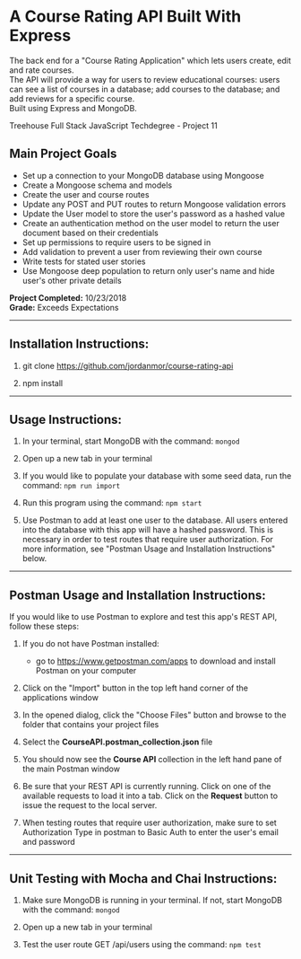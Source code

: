 # A Course Rating API Built With Express
The back end for a "Course Rating Application" which lets users create, edit and rate courses.  
The API will provide a way for users to review educational courses: users can see a list of courses in a database; add courses to the database; and add reviews for a specific course.  
Built using Express and MongoDB.  

Treehouse Full Stack JavaScript Techdegree - Project 11

## Main Project Goals
* Set up a connection to your MongoDB database using Mongoose
* Create a Mongoose schema and models
* Create the user and course routes
* Update any POST and PUT routes to return Mongoose validation errors
* Update the User model to store the user's password as a hashed value
* Create an authentication method on the user model to return the user document based on their credentials
* Set up permissions to require users to be signed in
* Add validation to prevent a user from reviewing their own course
* Write tests for stated user stories
* Use Mongoose deep population to return only user's name and hide user's other private details

**Project Completed:** 10/23/2018  
**Grade:** Exceeds Expectations

---
## Installation Instructions:
1. git clone https://github.com/jordanmor/course-rating-api

2. npm install

---

## Usage Instructions:
1. In your terminal, start MongoDB with the command: `mongod`

2. Open up a new tab in your terminal

3. If you would like to populate your database with some seed data, run the command: `npm run import`

4. Run this program using the command: `npm start`

5. Use Postman to add at least one user to the database. All users entered into the database with this app will have a hashed password. This is necessary in order to test routes that require user authorization. For more information, see "Postman Usage and Installation Instructions" below.

---

## Postman Usage and Installation Instructions:  
If you would like to use Postman to explore and test this app's REST API, follow these steps:

1. If you do not have Postman installed:
    - go to https://www.getpostman.com/apps to download and install Postman on your computer

2. Click on the "Import" button in the top left hand corner of the applications window

3. In the opened dialog, click the "Choose Files" button and browse to the folder that contains your project files

4. Select the **CourseAPI.postman_collection.json** file

5. You should now see the **Course API** collection in the left hand pane of the main Postman window

6. Be sure that your REST API is currently running. Click on one of the available requests to load it into a tab. Click on the **Request** button to issue the request to the local server.

7. When testing routes that require user authorization, make sure to set Authorization Type in postman to Basic Auth to enter the user's email and password

---

## Unit Testing with Mocha and Chai Instructions:
1. Make sure MongoDB is running in your terminal. If not, start MongoDB with the command: `mongod`

2. Open up a new tab in your terminal

3. Test the user route GET /api/users using the command: `npm test`